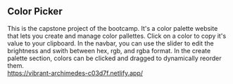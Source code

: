 ## Color Picker<br/>

This is the capstone project of the bootcamp. It's a color palette website that lets you create and manage color pallettes. Click on a color to copy it's value to your clipboard. In the navbar, you can use the slider to edit the brightness and swith between hex, rgb, and rgba format. In the create palette section, colors can be clicked and dragged to dynamically reorder them.<br/>
https://vibrant-archimedes-c03d7f.netlify.app/
